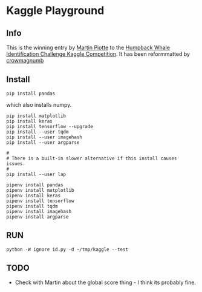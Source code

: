 # Kaggle Playground

## Info

This is the winning entry by [Martin Piotte](https://www.kaggle.com/martinpiotte) to the [Humpback Whale Identification Challenge Kaggle Competition](https://www.kaggle.com/c/whale-categorization-playground/data). It has been reformmatted by [crowmagnumb](https://github.com/crowmagnumb)

## Install

    pip install pandas

which also installs numpy.

    pip install matplotlib
    pip install keras
    pip install tensorflow --upgrade
    pip install --user tqdm
    pip install --user imagehash
    pip install --user argparse

    #
    # There is a built-in slower alternative if this install causes issues.
    #
    pip install --user lap

    pipenv install pandas
    pipenv install matplotlib
    pipenv install keras
    pipenv install tensorflow
    pipenv install tqdm
    pipenv install imagehash
    pipenv install argparse

## RUN

    python -W ignore id.py -d ~/tmp/kaggle --test

## TODO

*   Check with Martin about the global score thing - I think its probably fine.
